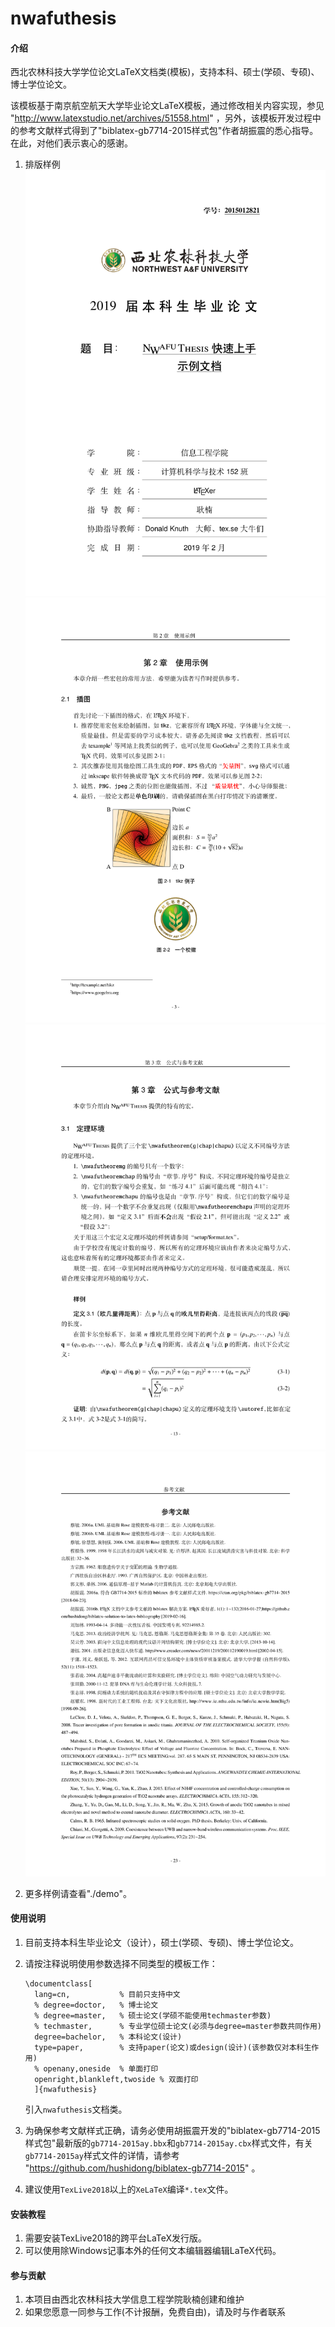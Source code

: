 # nwafuthesis

#### 介绍
西北农林科技大学学位论文LaTeX文档类(模板)，支持本科、硕士(学硕、专硕)、博士学位论文。

该模板基于南京航空航天大学毕业论文LaTeX模板，通过修改相关内容实现，参见 "http://www.latexstudio.net/archives/51558.html" ，另外，该模板开发过程中的参考文献样式得到了"biblatex-gb7714-2015样式包"作者胡振震的悉心指导。在此，对他们表示衷心的感谢。

1. 排版样例
![](./screenshot/output00.png)
![](./screenshot/output01.png)
![](./screenshot/output02.png)
![](./screenshot/output03.png)


2. 更多样例请查看"./demo"。

#### 使用说明

1. 目前支持本科生毕业论文（设计），硕士(学硕、专硕)、博士学位论文。
2. 请按注释说明使用参数选择不同类型的模板工作：
   ```
   \documentclass[
     lang=cn,           % 目前只支持中文
     % degree=doctor,   % 博士论文
     % degree=master,   % 硕士论文(学硕不能使用techmaster参数)
     % techmaster,      % 专业学位硕士论文(必须与degree=master参数共同作用)
     degree=bachelor,   % 本科论文(设计)
     type=paper,        % 支持paper(论文)或design(设计)(该参数仅对本科生作用)
     % openany,oneside  % 单面打印
     openright,blankleft,twoside % 双面打印
     ]{nwafuthesis}
   ```
   引入`nwafuthesis`文档类。
3. 为确保参考文献样式正确，请务必使用胡振震开发的"biblatex-gb7714-2015样式包"最新版的`gb7714-2015ay.bbx`和`gb7714-2015ay.cbx`样式文件，有关`gb7714-2015ay`样式文件的详情，请参考 "https://github.com/hushidong/biblatex-gb7714-2015" 。

4. 建议使用`TexLive2018`以上的`XeLaTeX`编译`*.tex`文件。

#### 安装教程

1. 需要安装TexLive2018的跨平台LaTeX发行版。
2. 可以使用除Windows记事本外的任何文本编辑器编辑LaTeX代码。

#### 参与贡献

1. 本项目由西北农林科技大学信息工程学院耿楠创建和维护
2. 如果您愿意一同参与工作(不计报酬，免费自由)，请及时与作者联系
